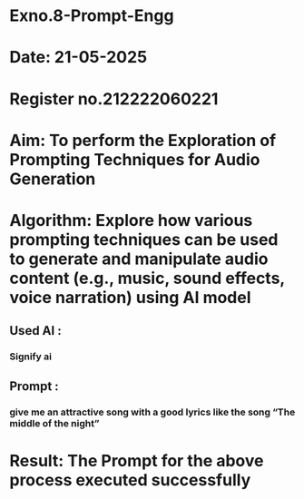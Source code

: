 # Exno.8-Prompt-Engg
# Date: 21-05-2025
# Register no.212222060221
# Aim: To perform the Exploration of Prompting Techniques for Audio Generation
# Algorithm: Explore how various prompting techniques can be used to generate and manipulate audio content (e.g., music, sound effects, voice narration) using AI model
## Used AI :
### Signify ai
## Prompt : 
### give me an attractive song with a good lyrics like the song “The middle of the night” 
# Result: The Prompt for the above process executed successfully

